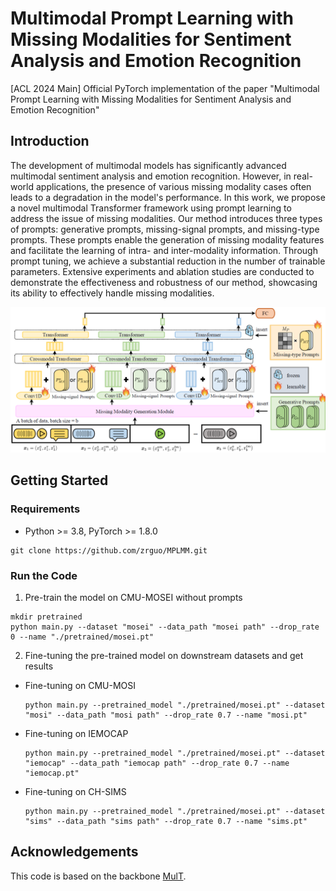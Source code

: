 # Multimodal Prompt Learning with Missing Modalities for Sentiment Analysis and Emotion Recognition

[ACL 2024 Main] Official PyTorch implementation of the paper "Multimodal Prompt Learning with Missing Modalities for Sentiment Analysis and Emotion Recognition"

## Introduction

The development of multimodal models has significantly advanced multimodal sentiment analysis and emotion recognition. However, in real-world applications, the presence of various missing modality cases often leads to a degradation in the model's performance. In this work, we propose a novel multimodal Transformer framework using prompt learning to address the issue of missing modalities. Our method introduces three types of prompts: generative prompts, missing-signal prompts, and missing-type prompts. These prompts enable the generation of missing modality features and facilitate the learning of intra- and inter-modality information. Through prompt tuning, we achieve a substantial reduction in the number of trainable parameters. Extensive experiments and ablation studies are conducted to demonstrate the effectiveness and robustness of our method, showcasing its ability to effectively handle missing modalities. 

![overall](overall.png)



## Getting Started

### Requirements

- Python >= 3.8, PyTorch >= 1.8.0


```
git clone https://github.com/zrguo/MPLMM.git
```

### Run the Code

1. Pre-train the model on CMU-MOSEI without prompts
```
mkdir pretrained
python main.py --dataset "mosei" --data_path "mosei path" --drop_rate 0 --name "./pretrained/mosei.pt"
```

2. Fine-tuning the pre-trained model on downstream datasets and get results

- Fine-tuning on CMU-MOSI

  ```
  python main.py --pretrained_model "./pretrained/mosei.pt" --dataset "mosi" --data_path "mosi path" --drop_rate 0.7 --name "mosi.pt"
  ```

- Fine-tuning on IEMOCAP

  ```
  python main.py --pretrained_model "./pretrained/mosei.pt" --dataset "iemocap" --data_path "iemocap path" --drop_rate 0.7 --name "iemocap.pt"
  ```

- Fine-tuning on CH-SIMS

  ```
  python main.py --pretrained_model "./pretrained/mosei.pt" --dataset "sims" --data_path "sims path" --drop_rate 0.7 --name "sims.pt"
  ```

  

## Acknowledgements

This code is based on the backbone [MulT](https://github.com/yaohungt/Multimodal-Transformer).